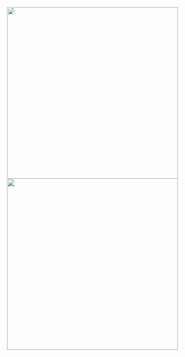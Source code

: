 <p align = "center">
  <img src = "https://github-readme-stats.vercel.app/api?username=antonydosreis&show_icons=true&theme=bear" width = 400>
  <img src = "https://github-readme-streak-stats.herokuapp.com?user=antonydosreis&theme=dark&hide_border=true" width = 400>
</p>
